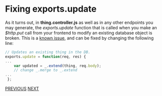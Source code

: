 # Fixing exports.update

As it turns out, in **thing.controller.js** as well as in any other endpoints you may generate, the _exports.update_ function that is called when you make an _$http.put_ call from your frontend to modify an existing database object is broken. This is a [known issue](https://github.com/DaftMonk/generator-angular-fullstack/issues/310), and can be fixed by changing the following line:

```javascript
// Updates an existing thing in the DB.
exports.update = function(req, res) { 
...    
    var updated = _.extend(thing, req.body); 
    // change _.merge to _.extend
... 
 };
```

[PREVIOUS](Angular-Creating-A-New-API-Endpoint) [NEXT](Accessing-Database-Front-End)
